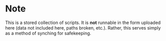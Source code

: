 # Note

This is a stored collection of scripts. It is **not** runnable in the form uploaded here (data not included here, paths broken, etc.). Rather, this serves simply as a method of synching for safekeeping.